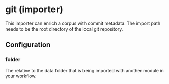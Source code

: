 # git (importer)

This importer can enrich a corpus with commit metadata. The import path needs
to be the root directory of the local git repository.

## Configuration

###  folder

The relative to the data folder that is being imported with another
module in your workflow.

